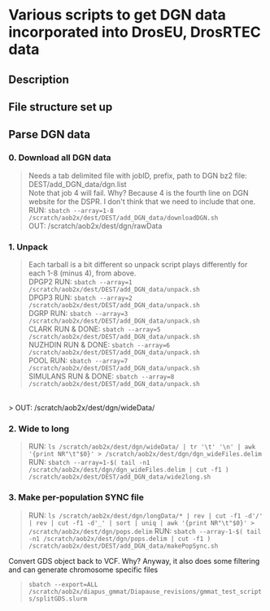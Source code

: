 # Various scripts to get DGN data incorporated into DrosEU, DrosRTEC data

## Description
>

## File structure set up

## Parse DGN data ###
  ### 0. Download all DGN data
  > Needs a tab delimited file with jobID, prefix, path to DGN bz2 file: DEST/add_DGN_data/dgn.list <br/>
  > Note that job 4 will fail. Why? Because 4 is the fourth line on DGN website for the DSPR. I don't think that we need to include that one.<br/>
  > RUN: `sbatch --array=1-8 /scratch/aob2x/dest/DEST/add_DGN_data/downloadDGN.sh`<br/>
  > OUT: /scratch/aob2x/dest/dgn/rawData<br/>

  ### 1. Unpack
  > Each tarball is a bit different so unpack script plays differently for each 1-8 (minus 4), from above. <br/>
  > DPGP2 RUN: `sbatch --array=1 /scratch/aob2x/dest/DEST/add_DGN_data/unpack.sh`<br/>
  > DPGP3 RUN: `sbatch --array=2 /scratch/aob2x/dest/DEST/add_DGN_data/unpack.sh`<br/>
  > DGRP RUN: `sbatch --array=3 /scratch/aob2x/dest/DEST/add_DGN_data/unpack.sh`<br/>
  > CLARK RUN & DONE: `sbatch --array=5 /scratch/aob2x/dest/DEST/add_DGN_data/unpack.sh`<br/>
  > NUZHDIN RUN & DONE: `sbatch --array=6 /scratch/aob2x/dest/DEST/add_DGN_data/unpack.sh`<br/>
  > POOL RUN: `sbatch --array=7 /scratch/aob2x/dest/DEST/add_DGN_data/unpack.sh`<br/>
  > SIMULANS RUN & DONE: `sbatch --array=8 /scratch/aob2x/dest/DEST/add_DGN_data/unpack.sh`<br/>
  <br/>
  > OUT: /scratch/aob2x/dest/dgn/wideData/<br/>

  ### 2. Wide to long
  > RUN: `ls /scratch/aob2x/dest/dgn/wideData/ | tr '\t' '\n' | awk '{print NR"\t"$0}' > /scratch/aob2x/dest/dgn/dgn_wideFiles.delim`
  > RUN: `sbatch --array=1-$( tail -n1 /scratch/aob2x/dest/dgn/dgn_wideFiles.delim | cut -f1 ) /scratch/aob2x/dest/DEST/add_DGN_data/wide2long.sh`

  ### 3. Make per-population SYNC file
  > RUN: `ls /scratch/aob2x/dest/dgn/longData/* | rev | cut -f1 -d'/' | rev | cut -f1 -d'_' | sort | uniq | awk '{print NR"\t"$0}' > /scratch/aob2x/dest/dgn/pops.delim`
  > RUN: `sbatch --array-1-$( tail -n1 /scratch/aob2x/dest/dgn/pops.delim | cut -f1 ) /scratch/aob2x/dest/DEST/add_DGN_data/makePopSync.sh`




Convert GDS object back to VCF. Why? Anyway, it also does some filtering and can generate chromosome specific files
  > `sbatch --export=ALL /scratch/aob2x/diapus_gmmat/Diapause_revisions/gmmat_test_scripts/splitGDS.slurm`
